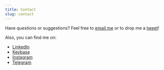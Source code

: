 ```yaml
---
title: Contact
slug: contact
---
```


Have questions or suggestions? Feel free to [email me](mailto:szacilowski.piotr@gmail.com) or to drop me a [tweet](https://twitter.com/szacilowski)!

Also, you can find me on:

* [LinkedIn](https://www.linkedin.com/in/piotrszacilowski/)
* [Keybase](https://keybase.io/piotrszacilowski)
* [Instagram](https://www.instagram.com/piotrszacilowski/)
* [Telegram](https://t.me/piotrszacilowski)